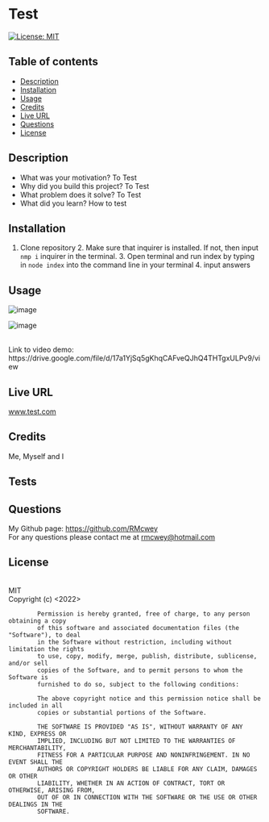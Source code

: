# Test

[![License: MIT](https://img.shields.io/badge/License-MIT-yellow.svg)](https://opensource.org/licenses/MIT)
<br>

## Table of contents
* [Description](#description)
* [Installation](#installation)
* [Usage](#usage)
* [Credits](#credits)
* [Live URL](#live-url)
* [Questions](#questions)
* [License](#license)
    

## Description 

- What was your motivation? To Test
- Why did you build this project? To Test
- What problem does it solve? To Test
- What did you learn? How to test

## Installation

1. Clone repository 2. Make sure that inquirer is installed. If not, then input `nmp i` inquirer in the terminal. 3. Open terminal and run index by typing in `node index` into the command line in your terminal 4. input answers

## Usage

![image](https://user-images.githubusercontent.com/95650769/156926796-866c36c8-9927-42f2-aa03-25d3c102369f.png)

![image](https://user-images.githubusercontent.com/95650769/156926842-0d1afc52-18ff-4279-8f64-ebbbff78fb0d.png)

<br>
Link to video demo: https://drive.google.com/file/d/17a1YjSq5gKhqCAFveQJhQ4THTgxULPv9/view

## Live URL
www.test.com

## Credits
Me, Myself and I

## Tests



## Questions
My Github page: https://github.com/RMcwey
<br>
For any questions please contact me at rmcwey@hotmail.com

## License 
<br>
MIT
<br>
Copyright (c) <2022> <Me, Myself and I>

            Permission is hereby granted, free of charge, to any person obtaining a copy
            of this software and associated documentation files (the "Software"), to deal
            in the Software without restriction, including without limitation the rights
            to use, copy, modify, merge, publish, distribute, sublicense, and/or sell
            copies of the Software, and to permit persons to whom the Software is
            furnished to do so, subject to the following conditions:
            
            The above copyright notice and this permission notice shall be included in all
            copies or substantial portions of the Software.
            
            THE SOFTWARE IS PROVIDED "AS IS", WITHOUT WARRANTY OF ANY KIND, EXPRESS OR
            IMPLIED, INCLUDING BUT NOT LIMITED TO THE WARRANTIES OF MERCHANTABILITY,
            FITNESS FOR A PARTICULAR PURPOSE AND NONINFRINGEMENT. IN NO EVENT SHALL THE
            AUTHORS OR COPYRIGHT HOLDERS BE LIABLE FOR ANY CLAIM, DAMAGES OR OTHER
            LIABILITY, WHETHER IN AN ACTION OF CONTRACT, TORT OR OTHERWISE, ARISING FROM,
            OUT OF OR IN CONNECTION WITH THE SOFTWARE OR THE USE OR OTHER DEALINGS IN THE
            SOFTWARE.
    
